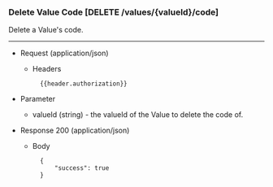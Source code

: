 ### Delete Value Code [DELETE /values/{valueId}/code]

Delete a Value's code.

---

+ Request (application/json)
    + Headers
    
            {{header.authorization}}

+ Parameter
    + valueId (string) - the valueId of the Value to delete the code of.

+ Response 200 (application/json)

    + Body

            {
                "success": true
            }
